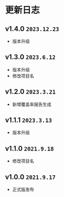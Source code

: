 # 更新日志

## v1.4.0 `2023.12.23`

- 版本升级

## v1.3.0 `2023.6.12`

- 版本升级
- 修改项目名

## v1.2.0 `2023.3.21`

- 新增覆盖率报告生成

## v1.1.1 `2023.3.13`

- 版本升级

## v1.1.0 `2021.9.18`

- 修改项目名

## v1.0.0 `2021.9.17`

- 正式版发布
